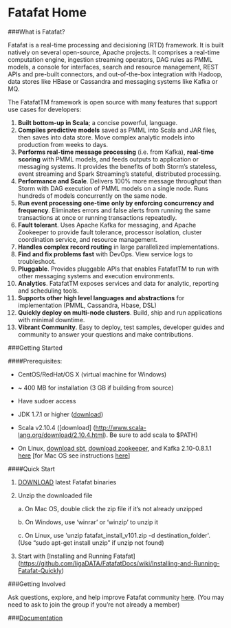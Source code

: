 Fatafat Home
===
###What is Fatafat?

Fatafat is a real-time processing and decisioning (RTD) framework. It is built natively on several open-source, Apache projects. It comprises a real-time computation engine, ingestion streaming operators, DAG rules as PMML models, a console for interfaces, search and resource management, REST APIs and pre-built connectors, and out-of-the-box integration with Hadoop, data stores like HBase or Cassandra and messaging systems like Kafka or MQ.

The FatafatTM framework is open source with many features that support use cases for developers:

1. **Built bottom-up in Scala**; a concise powerful, language.
2. **Compiles predictive models** saved as PMML into Scala and JAR files, then saves into data store.
Move complex analytic models into production from weeks to days.
3. **Performs real-time message processing** (i.e. from Kafka), **real-time scoring** with PMML models,
and feeds outputs to application or messaging systems. It provides the benefits of both Storm’s
stateless, event streaming and Spark Streaming’s stateful, distributed processing.
4. **Performance and Scale**. Delivers 100% more message throughput than Storm with DAG execution
of PMML models on a single node. Runs hundreds of models concurrently on the same node.
5. **Run event processing one-time only by enforcing concurrency and frequency**. Eliminates errors
and false alerts from running the same transactions at once or running transactions repeatedly.
6. **Fault tolerant**. Uses Apache Kafka for messaging, and Apache Zookeeper to provide fault
tolerance, processor isolation, cluster coordination service, and resource management.
7. **Handles complex record routing** in large parallelized implementations.
8. **Find and fix problems fast** with DevOps. View service logs to troubleshoot.
9. **Pluggable**. Provides pluggable APIs that enables FatafatTM to run with other messaging systems and
execution environments.
10. **Analytics**. FatafatTM exposes services and data for analytic, reporting and scheduling tools.
11. **Supports other high level languages and abstractions** for implementation (PMML, Cassandra,
Hbase, DSL)
12. **Quickly deploy on multi-node clusters**. Build, ship and run applications with
minimal downtime.
13. **Vibrant Community**. Easy to deploy, test samples, developer guides and community to answer your
questions and make contributions.

###Getting Started

####Prerequisites:

* CentOS/RedHat/OS X (virtual machine for Windows)

* ~ 400 MB for installation (3 GB if building from source)
 
* Have sudoer access

* JDK 1.7.1 or higher ([download](http://www.oracle.com/technetwork/java/javase/downloads/index.html))

* Scala v2.10.4 ([download] (http://www.scala-lang.org/download/2.10.4.html). Be sure to add scala to $PATH)

* On Linux,  [download sbt](http://www.scala-sbt.org/download.html), [download zookeeper](http://zookeeper.apache.org/releases.html#download), and Kafka 2.10-0.8.1.1 [here](http://kafka.apache.org/) [for Mac OS see instructions [here](https://github.com/ligaDATA/FatafatDocs/wiki/Appendix-A-SetupGuide)]

####Quick Start

1. [DOWNLOAD](http://www.ligadata.com/releases/bin/fatafat_install_v101.zip) latest Fatafat binaries

2. Unzip the downloaded file

    a. On Mac OS, double click the zip file if it’s not already unzipped
    
    b. On Windows, use ‘winrar’ or ‘winzip’ to unzip it 
    
    c. On Linux, use 'unzip fatafat_install_v101.zip -d destination_folder'. (Use “sudo apt-get install unzip” if unzip not found)
    
3. Start with [Installing and Running Fatafat] (https://github.com/ligaDATA/FatafatDocs/wiki/Installing-and-Running-Fatafat-Quickly)

###Getting Involved

Ask questions, explore, and help improve Fatafat community [here](https://groups.google.com/a/ligadata.com/forum/?hl=en#!forum/fatafat_userforum). (You may need to ask to join the group if you’re not already a member)
     
###[Documentation](https://github.com/ligaDATA/Fatafat/wiki/Documentation)
